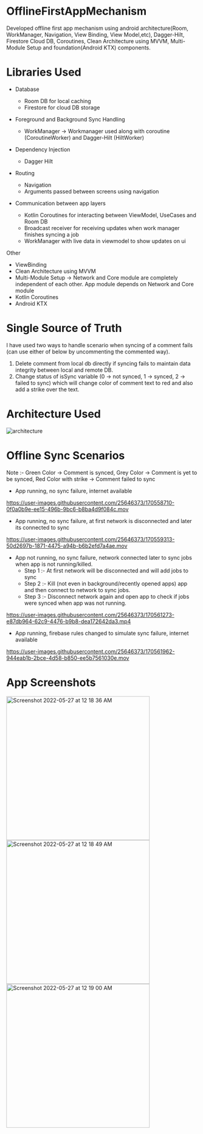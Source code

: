 # OfflineFirstAppMechanism
Developed offline first app mechanism using android architecture(Room, WorkManager, Navigation, View Binding, View Model,etc), Dagger-Hilt, Firestore Cloud DB, Coroutines, Clean Architecture using MVVM, Multi-Module Setup and foundation(Android KTX) components.

# Libraries Used
- Database
  - Room DB for local caching
  - Firestore for cloud DB storage

- Foreground and Background Sync Handling
  - WorkManager -> Workmanager used along with coroutine (CoroutineWorker) and Dagger-Hilt (HiltWorker)

- Dependency Injection
  - Dagger Hilt

- Routing
  - Navigation
  - Arguments passed between screens using navigation 

- Communication between app layers
  - Kotlin Coroutines for interacting between ViewModel, UseCases and Room DB
  - Broadcast receiver for receiving updates when work manager finishes syncing a job
  - WorkManager with live data in viewmodel to show updates on ui

Other 
  - ViewBinding
  - Clean Architecture using MVVM
  - Multi-Module Setup -> Network and Core module are completely independent of each other. App module depends on Network and Core module
  - Kotlin Coroutines
  - Android KTX

# Single Source of Truth
I have used two ways to handle scenario when syncing of a comment fails (can use either of below by uncommenting the commented way).
  1.  Delete comment from local db directly if syncing fails to maintain data integrity between local and remote DB.
  2.  Change status of isSync variable (0 -> not synced, 1 -> synced, 2 -> failed to sync) which will change color of comment text to red and also add a strike over the text.

# Architecture Used 
![architecture](https://user-images.githubusercontent.com/25646373/170555382-58736790-6e58-46c7-96ca-1de20b1b65d8.png)

# Offline Sync Scenarios
Note :- Green Color -> Comment is synced, Grey Color -> Comment is yet to be synced, Red Color with strike -> Comment failed to sync
  - App running, no sync failure, internet available


https://user-images.githubusercontent.com/25646373/170558710-0f0a0b9e-ee15-496b-9bc6-b8ba4d9f084c.mov

  - App running, no sync failure, at first network is disconnected and later its connected to sync


https://user-images.githubusercontent.com/25646373/170559313-50d2697b-1871-4475-a94b-b6b2efd7a4ae.mov

  - App not running, no sync failure, network connected later to sync jobs when app is not running/killed.
    - Step 1 :- At first network will be disconnected and will add jobs to sync 
    - Step 2 :- Kill (not even in background/recently opened apps) app and then connect to network to sync jobs.
    - Step 3 :- Disconnect network again and open app to check if jobs were synced when app was not running.



https://user-images.githubusercontent.com/25646373/170561273-e87db964-62c9-4476-b9b8-dea172642da3.mp4

  
  - App running, firebase rules changed to simulate sync failure, internet available



https://user-images.githubusercontent.com/25646373/170561962-944eab1b-2bce-4d58-b850-ee5b7561030e.mov




 










# App Screenshots

<img width="377" alt="Screenshot 2022-05-27 at 12 18 36 AM" src="https://user-images.githubusercontent.com/25646373/170556358-1cbc1767-f8cc-4aca-9405-af0edd09f377.png">
<img width="377" alt="Screenshot 2022-05-27 at 12 18 49 AM" src="https://user-images.githubusercontent.com/25646373/170556397-647f5c2f-060d-4965-9e3a-330b6f11a3ef.png">
<img width="377" alt="Screenshot 2022-05-27 at 12 19 00 AM" src="https://user-images.githubusercontent.com/25646373/170556418-7512e115-5e25-4a6c-a63c-e98eba550a6a.png">


